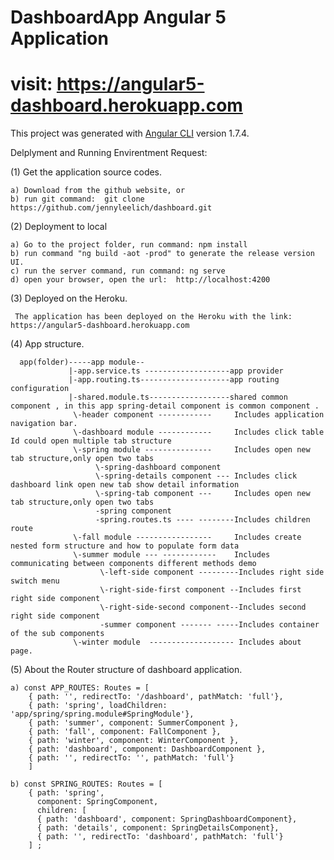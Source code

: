 # DashboardApp  Angular 5 Application

# visit: https://angular5-dashboard.herokuapp.com

This project was generated with [Angular CLI](https://github.com/angular/angular-cli) version 1.7.4.

Delplyment and Running Envirentment Request:

(1) Get the application source codes.

    a) Download from the github website, or
    b) run git command:  git clone https://github.com/jennyleelich/dashboard.git

(2) Deployment to local

    a) Go to the project folder, run command: npm install
    b) run command "ng build -aot -prod" to generate the release version UI.
    c) run the server command, run command: ng serve
    d) open your browser, open the url:  http://localhost:4200

(3) Deployed on the Heroku.

     The application has been deployed on the Heroku with the link: https://angular5-dashboard.herokuapp.com
   
(4) App structure.

      app(folder)-----app module--  
                 |-app.service.ts -------------------app provider 
                 |-app.routing.ts--------------------app routing configuration 
                 |-shared.module.ts------------------shared common component , in this app spring-detail component is common component .
                  \-header component ------------     Includes application navigation bar.
                  \-dashboard module ------------     Includes click table Id could open multiple tab structure 
                  \-spring module ---------------     Includes open new tab structure,only open two tabs 
                       \-spring-dashboard component 
                       \-spring-details component --- Includes click dashboard link open new tab show detail information 
                       \-spring-tab component ---     Includes open new tab structure,only open two tabs 
                       -spring component
                       -spring.routes.ts ---- --------Includes children route
                  \-fall module -----------------     Includes create nested form structure and how to populate form data
                  \-summer module --- ------------    Includes communicating between components different methods demo
                        \-left-side component ---------Includes right side switch menu
                        \-right-side-first component --Includes first right side component
                        \-right-side-second component--Includes second right side component
                        -summer component ------- -----Includes container of the sub components
                  \-winter module  ------------------- Includes about page.
             
   
(5) About the Router structure of dashboard application.
   
    a) const APP_ROUTES: Routes = [
        { path: '', redirectTo: '/dashboard', pathMatch: 'full'},
        { path: 'spring', loadChildren: 'app/spring/spring.module#SpringModule'},
        { path: 'summer', component: SummerComponent }, 
        { path: 'fall', component: FallComponent },
        { path: 'winter', component: WinterComponent }, 
        { path: 'dashboard', component: DashboardComponent },
        { path: '', redirectTo: '', pathMatch: 'full'} 
        ]
    
    b) const SPRING_ROUTES: Routes = [
        { path: 'spring',
          component: SpringComponent,
          children: [
          { path: 'dashboard', component: SpringDashboardComponent},
          { path: 'details', component: SpringDetailsComponent},
          { path: '', redirectTo: 'dashboard', pathMatch: 'full'}
        ] ;
                                           
   
